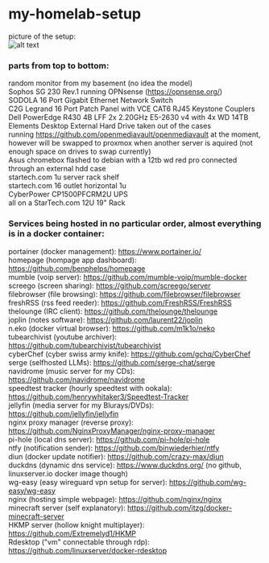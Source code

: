 # my-homelab-setup
picture of the setup:  
![alt text](https://github.com/N42950M/my-homelab-setup/blob/main/images/dalab.png?raw=true)
### parts from top to bottom:  
random monitor from my basement (no idea the model)  
Sophos SG 230 Rev.1 running OPNsense (https://opnsense.org/)  
SODOLA 16 Port Gigabit Ethernet Network Switch  
C2G Legrand 16 Port Patch Panel with VCE CAT6 RJ45 Keystone Couplers  
Dell PowerEdge R430 4B LFF 2x 2.20GHz E5-2630 v4 with 4x WD 14TB Elements Desktop External Hard Drive taken out of the cases  
running https://github.com/openmediavault/openmediavault at the moment, however will be swapped to proxmox when another server is aquired (not enough space on drives to swap currently)  
Asus chromebox flashed to debian with a 12tb wd red pro connected through an external hdd case  
startech.com 1u server rack shelf  
startech.com 16 outlet horizontal 1u  
CyberPower CP1500PFCRM2U UPS  
all on a StarTech.com 12U 19" Rack  
  
### Services being hosted in no particular order, almost everything is in a docker container:    
portainer (docker management): https://www.portainer.io/  
homepage (hompage app dashboard): https://github.com/benphelps/homepage  
mumble (voip server): https://github.com/mumble-voip/mumble-docker  
screego (screen sharing): https://github.com/screego/server  
filebrowser (file browsing): https://github.com/filebrowser/filebrowser  
freshRSS (rss feed reeder): https://github.com/FreshRSS/FreshRSS  
thelounge (IRC client): https://github.com/thelounge/thelounge  
joplin (notes software): https://github.com/laurent22/joplin  
n.eko (docker virtual browser): https://github.com/m1k1o/neko  
tubearchivist (youtube archiver): https://github.com/tubearchivist/tubearchivist  
cyberChef (cyber swiss army knife): https://github.com/gchq/CyberChef  
serge (selfhosted LLMs): https://github.com/serge-chat/serge  
navidrome (music server for my CDs): https://github.com/navidrome/navidrome  
speedtest tracker (hourly speedtest with ookala): https://github.com/henrywhitaker3/Speedtest-Tracker  
jellyfin (media server for my Blurays/DVDs): https://github.com/jellyfin/jellyfin  
nginx proxy manager (reverse proxy): https://github.com/NginxProxyManager/nginx-proxy-manager  
pi-hole (local dns server): https://github.com/pi-hole/pi-hole  
ntfy (notification sender):  https://github.com/binwiederhier/ntfy  
diun (docker update notifier): https://github.com/crazy-max/diun  
duckdns (dynamic dns service): https://www.duckdns.org/ (no github, linuxserver.io docker image though)  
wg-easy (easy wireguard vpn setup for server): https://github.com/wg-easy/wg-easy  
nginx (hosting simple webpage): https://github.com/nginx/nginx  
minecraft server (self explanatory): https://github.com/itzg/docker-minecraft-server  
HKMP server (hollow knight multiplayer): https://github.com/Extremelyd1/HKMP  
Rdesktop ("vm" connectable through rdp): https://github.com/linuxserver/docker-rdesktop  
